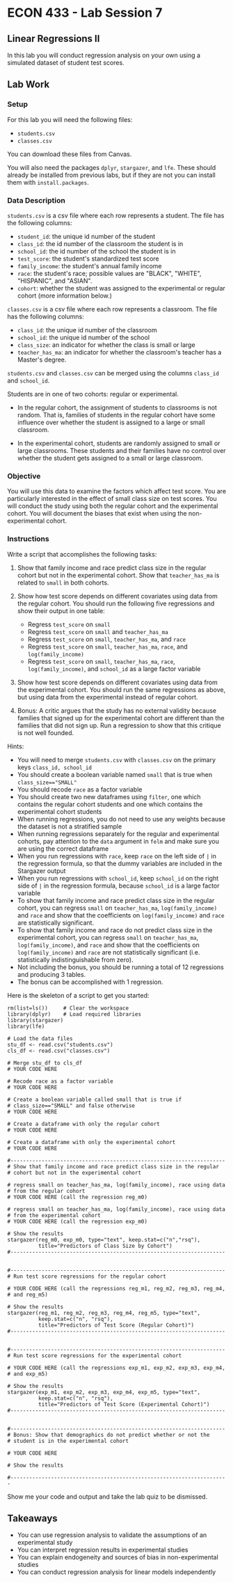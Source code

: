 # ECON 433 - Lab Session 7
## Linear Regressions II

In this lab you will conduct regression analysis on your own using a simulated dataset of student test scores. 

## Lab Work

### Setup

For this lab you will need the following files:

- `students.csv`
- `classes.csv`

You can download these files from Canvas.

You will also need the packages `dplyr`, `stargazer`, and `lfe`. These should already be installed from previous labs, but if they are not you can install them with `install.packages`.

### Data Description

`students.csv` is a csv file where each row represents a student. The file has the following columns:

- `student_id`: the unique id number of the student
- `class_id`: the id number of the classroom the student is in
- `school_id`: the id number of the school the student is in
- `test_score`: the student's standardized test score
- `family_income`: the student's annual family income
- `race`: the student's race; possible values are "BLACK", "WHITE", "HISPANIC", and "ASIAN".
- `cohort`: whether the student was assigned to the experimental or regular cohort (more information below.)

`classes.csv` is a csv file where each row represents a classroom. The file has the following columns:

- `class_id`: the unique id number of the classroom
- `school_id`: the unique id number of the school
- `class_size`: an indicator for whether the class is small or large
- `teacher_has_ma`: an indicator for whether the classroom's teacher has a Master's degree.

`students.csv` and `classes.csv` can be merged using the columns `class_id` and `school_id`.

Students are in one of two cohorts: regular or experimental.

- In the regular cohort, the assignment of students to classrooms is not random. That is, families of students in the regular cohort have some influence over whether the student is assigned to a large or small classroom. 

- In the experimental cohort, students are randomly assigned to small or large classrooms. These students and their families have no control over whether the student gets assigned to a small or large classroom.

### Objective

You will use this data to examine the factors which affect test score. You are particularly interested in the effect of small class size on test scores. You will conduct the study using both the regular cohort and the experimental cohort. You will document the biases that exist when using the non-experimental cohort.

### Instructions

Write a script that accomplishes the following tasks:

1. Show that family income and race predict class size in the regular cohort but not in the experimental cohort. Show that `teacher_has_ma` is related to `small` in both cohorts.

2. Show how test score depends on different covariates using data from the regular cohort. You should run the following five regressions and show their output in one table:
     - Regress `test_score` on `small`
	 - Regress `test_score` on `small` and `teacher_has_ma`
	 - Regress `test_score` on `small`, `teacher_has_ma`, and `race`
	 - Regress `test_score` on `small`, `teacher_has_ma`, `race`, and `log(family_income)`
	 - Regress `test_score` on `small`, `teacher_has_ma`, `race`, `log(family_income)`, and `school_id` as a large factor variable
	 
3. Show how test score depends on different covariates using data from the experimental cohort. You should run the same regressions as above, but using data from the experimental instead of regular cohort.

4. Bonus: A critic argues that the study has no external validity because families that signed up for the experimental cohort are different than the families that did not sign up. Run a regression to show that this critique is not well founded.

Hints:

- You will need to merge `students.csv` with `classes.csv` on the primary keys `class_id, school_id`
- You should create a boolean variable named `small` that is true when `class_size=="SMALL"`
- You should recode `race` as a factor variable
- You should create two new dataframes using `filter`, one which contains the regular cohort students and one which contains the experimental cohort students
- When running regressions, you do not need to use any weights because the dataset is not a stratified sample
- When running regressions separately for the regular and experimental cohorts, pay attention to the `data` argument in `felm` and make sure you are using the correct dataframe
- When you run regressions with `race`, keep `race` on the left side of `|` in the regression formula, so that the dummy variables are included in the Stargazer output
- When you run regressions with `school_id`, keep `school_id` on the right side of `|` in the regression formula, because `school_id` is a large factor variable
- To show that family income and race predict class size in the regular cohort, you can regress `small` on `teacher_has_ma`, `log(family_income)` and `race` and show that the coefficients on `log(family_income)` and `race` are statistically significant.
- To show that family income and race do not predict class size in the experimental cohort, you can regress `small` on `teacher_has_ma`, `log(family_income)`, and `race` and show that the coefficients on `log(family_income)` and `race` are not statistically significant (i.e. statistically indistinguishable from zero).
- Not including the bonus, you should be running a total of 12 regressions and producing 3 tables.
- The bonus can be accomplished with 1 regression.

Here is the skeleton of a script to get you started:

    rm(list=ls())     # Clear the workspace
	library(dplyr)    # Load required libraries
	library(stargazer)
	library(lfe)
	
	# Load the data files
	stu_df <- read.csv("students.csv")
	cls_df <- read.csv("classes.csv")
	
	# Merge stu_df to cls_df
	# YOUR CODE HERE
	
	# Recode race as a factor variable
	# YOUR CODE HERE
	
	# Create a boolean variable called small that is true if
	# class_size=="SMALL" and false otherwise
	# YOUR CODE HERE
	
	# Create a dataframe with only the regular cohort
	# YOUR CODE HERE
	
	# Create a dataframe with only the experimental cohort
	# YOUR CODE HERE
	
	#---------------------------------------------------------------------
	# Show that family income and race predict class size in the regular
	# cohort but not in the experimental cohort
	
	# regress small on teacher_has_ma, log(family_income), race using data
	# from the regular cohort
	# YOUR CODE HERE (call the regression reg_m0)
	
	# regress small on teacher_has_ma, log(family_income), race using data
	# from the experimental cohort
	# YOUR CODE HERE (call the regression exp_m0)
	
	# Show the results
	stargazer(reg_m0, exp_m0, type="text", keep.stat=c("n","rsq"),
	          title="Predictors of Class Size by Cohort")
	#---------------------------------------------------------------------
	
	
	#---------------------------------------------------------------------
	# Run test score regressions for the regular cohort
	
	# YOUR CODE HERE (call the regressions reg_m1, reg_m2, reg_m3, reg_m4,
	# and reg_m5)
	
	# Show the results
	stargazer(reg_m1, reg_m2, reg_m3, reg_m4, reg_m5, type="text",
	          keep.stat=c("n", "rsq"), 
			  title="Predictors of Test Score (Regular Cohort)")
	#---------------------------------------------------------------------		  

	
	#---------------------------------------------------------------------
	# Run test score regressions for the experimental cohort
	
	# YOUR CODE HERE (call the regressions exp_m1, exp_m2, exp_m3, exp_m4,
	# and exp_m5)
	
	# Show the results
	stargazer(exp_m1, exp_m2, exp_m3, exp_m4, exp_m5, type="text",
	          keep.stat=c("n", "rsq"), 
			  title="Predictors of Test Score (Experimental Cohort)")
	#---------------------------------------------------------------------		  
	
	
	#---------------------------------------------------------------------
	# Bonus: Show that demographics do not predict whether or not the 
	# student is in the experimental cohort
	
	# YOUR CODE HERE
	
	# Show the results
	
	#----------------------------------------------------------------------

Show me your code and output and take the lab quiz to be dismissed.

## Takeaways

- You can use regression analysis to validate the assumptions of an experimental study
- You can interpret regression results in experimental studies
- You can explain endogeneity and sources of bias in non-experimental studies
- You can conduct regression analysis for linear models independently	




